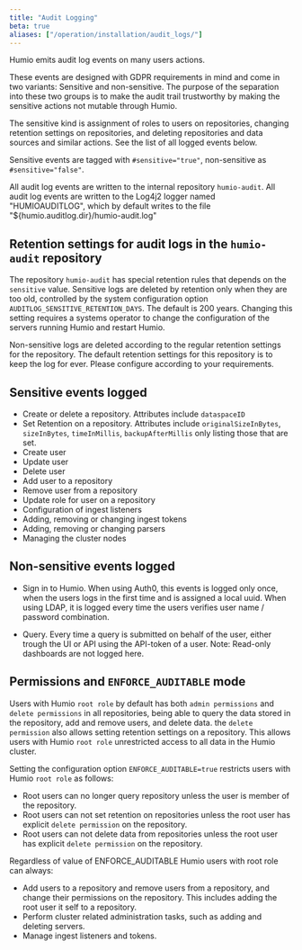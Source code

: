 ```yaml
---
title: "Audit Logging"
beta: true
aliases: ["/operation/installation/audit_logs/"]
---
```


Humio emits audit log events on many users actions.

These events are designed with GDPR requirements in mind and come in two variants: Sensitive and non-sensitive.
The purpose of the separation into these two groups is to make the audit trail trustworthy by making the sensitive actions not mutable through Humio.

The sensitive kind is assignment of roles to users on repositories, changing retention settings on repositories,
and deleting repositories and data sources and similar actions. See the list of all logged events below.

Sensitive events are tagged with `#sensitive="true"`, non-sensitive as `#sensitive="false"`.

All audit log events are written to the internal repository `humio-audit`.
All audit log events are written to the Log4j2 logger named "HUMIOAUDITLOG", which by default writes to the file "${humio.auditlog.dir}/humio-audit.log"

## Retention settings for audit logs in the `humio-audit` repository

The repository `humio-audit` has special retention rules that depends on the `sensitive` value.
Sensitive logs are deleted by retention only when they are too old, controlled by the system configuration option `AUDITLOG_SENSITIVE_RETENTION_DAYS`. The default is 200 years.
Changing this setting requires a systems operator to change the configuration of the servers running Humio and restart Humio.

Non-sensitive logs are deleted according to the regular retention settings for the repository.
The default retention settings for this repository is to keep the log for ever. Please configure according to your requirements.

## Sensitive events logged

* Create or delete a repository. Attributes include `dataspaceID`
* Set Retention on a repository. Attributes include `originalSizeInBytes`, `sizeInBytes`, `timeInMillis`, `backupAfterMillis` only listing those that are set.
* Create user
* Update user
* Delete user
* Add user to a repository
* Remove user from a repository
* Update role for user on a repository
* Configuration of ingest listeners
* Adding, removing or changing ingest tokens
* Adding, removing or changing parsers
* Managing the cluster nodes

## Non-sensitive events logged

* Sign in to Humio. When using Auth0, this events is logged only once, when the users logs in the first time and is assigned a local uuid.
  When using LDAP, it is logged every time the users verifies user name / password combination.

* Query. Every time a query is submitted on behalf of the user, either trough the UI or API using the API-token of a user.
  Note: Read-only dashboards are not logged here.

## Permissions and `ENFORCE_AUDITABLE` mode

Users with Humio `root role` by default has both `admin permissions` and `delete permissions` in all repositories, being able to query the data stored in the repository, add and remove users, and delete data.
the `delete permission` also allows setting retention settings on a repository. This allows users with Humio `root role` unrestricted access to all data in the Humio cluster.

Setting the configuration option `ENFORCE_AUDITABLE=true` restricts users with Humio `root role` as follows:

* Root users can no longer query repository unless the user is member of the repository.
* Root users can not set retention on repositories unless the root user has explicit `delete permission` on the repository.
* Root users can not delete data from repositories unless the root user has explicit `delete permission` on the repository.

Regardless of value of ENFORCE_AUDITABLE Humio users with root role can always:

* Add users to a repository and remove users from a repository, and change their permissions on the repository. This includes adding the root user it self to a repository.
* Perform cluster related administration tasks, such as adding and deleting servers.
* Manage ingest listeners and tokens.
